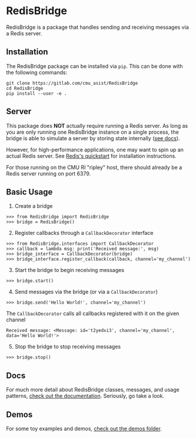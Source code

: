 
# RedisBridge

RedisBridge is a package that handles sending and receiving messages via a Redis server.

## Installation

The RedisBridge package can be installed via `pip`.  This can be done with the following commands:
```
git clone https://gitlab.com/cmu_asist/RedisBridge
cd RedisBridge
pip install --user -e .
```

## Server

This package does **NOT** actually require running a Redis server. As long as you are only running one RedisBridge instance on a single process, the bridge is able to simulate a server by storing state internally ([see docs](./docs/bridge.md)).

However, for high-performance applications, one may want to spin up an actual Redis server. See [Redis's quickstart](https://redis.io/topics/quickstart) for installation instructions.

For those running on the CMU RI "ripley" host, there should already be a Redis server running on port 6379.

## Basic Usage

1) Create a bridge
```
>>> from RedisBridge import RedisBridge
>>> bridge = RedisBridge()
```

2) Register callbacks through a `CallbackDecorator` interface
```
>>> from RedisBridge.interfaces import CallbackDecorator
>>> callback = lambda msg: print('Received message:', msg)
>>> bridge_interface = CallbackDecorator(bridge)
>>> bridge_interface.register_callback(callback, channel='my_channel')
```

3) Start the bridge to begin receiving messages
```
>>> bridge.start()
```

4. Send messages via the bridge (or via a `CallbackDecorator`)
```
>>> bridge.send('Hello World!', channel='my_channel')
```

The `CallbackDecorator` calls all callbacks registered with it on the given channel
```
Received message: <Message: id='t2yedxi3', channel='my_channel', data='Hello World!'>
```

5. Stop the bridge to stop receiving messages

```
>>> bridge.stop()
```

## Docs

For much more detail about RedisBridge classes, messages, and usage patterns, [check out the documentation](./docs/). Seriously, go take a look.

## Demos

For some toy examples and demos, [check out the demos folder](./demos/).

